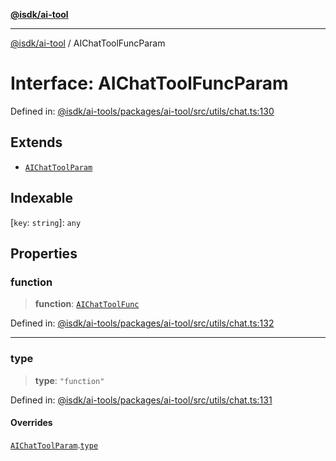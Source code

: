 [**@isdk/ai-tool**](../README.md)

***

[@isdk/ai-tool](../globals.md) / AIChatToolFuncParam

# Interface: AIChatToolFuncParam

Defined in: [@isdk/ai-tools/packages/ai-tool/src/utils/chat.ts:130](https://github.com/isdk/ai-tool.js/blob/e883e341c67e937e7d3a3e95e8bc56844896f5a3/src/utils/chat.ts#L130)

## Extends

- [`AIChatToolParam`](AIChatToolParam.md)

## Indexable

\[`key`: `string`\]: `any`

## Properties

### function

> **function**: [`AIChatToolFunc`](AIChatToolFunc.md)

Defined in: [@isdk/ai-tools/packages/ai-tool/src/utils/chat.ts:132](https://github.com/isdk/ai-tool.js/blob/e883e341c67e937e7d3a3e95e8bc56844896f5a3/src/utils/chat.ts#L132)

***

### type

> **type**: `"function"`

Defined in: [@isdk/ai-tools/packages/ai-tool/src/utils/chat.ts:131](https://github.com/isdk/ai-tool.js/blob/e883e341c67e937e7d3a3e95e8bc56844896f5a3/src/utils/chat.ts#L131)

#### Overrides

[`AIChatToolParam`](AIChatToolParam.md).[`type`](AIChatToolParam.md#type)
